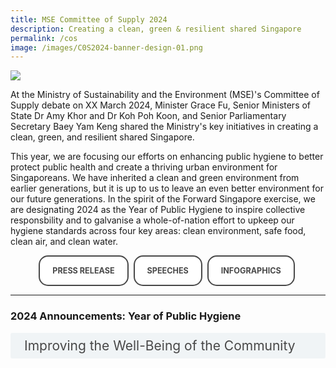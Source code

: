 ```yaml
---
title: MSE Committee of Supply 2024
description: Creating a clean, green & resilient shared Singapore
permalink: /cos
image: /images/C0S2024-banner-design-01.png
---
```

<style>
/*--------------------------------------------------------------
STYLING FOR INTRO
--------------------------------------------------------------*/

.img-icon {
 max-width: 90% !important;
margin-top: 10px !important;
}
 
.column {
  float: left;
  width: 33%;
  margin: 5px;
}

.icon-desc {
 line-height: 1.5rem !important;
 margin: 10px 0px !important;
 }
 
/* Clear floats after the columns */
.row:after {
  content: "";
  display: table;
  clear: both;
}
 
@media screen and (max-width: 600px) {
  .column {
    width: 75%;
    margin-left: 12.5%;
  }
}
/*--------------------------------------------------------------
STYLING FOR BUTTONS
--------------------------------------------------------------*/
 
.button {
  cursor: pointer;
  -webkit-backface-visibility: hidden;
  backface-visibility: hidden;
  font: inherit;
  border: none;
  position: relative;
  transition: 300ms ease;
  color: #484848 !important;
  text-transform: uppercase;
  background: #ffffff;
  padding: 15px 20px;
  border: 2px solid #484848;
  display: inline-block;
  transition: all 0.4s ease 0s;
  border-radius: 15px;
  font-weight: bold;
  text-decoration: none !important;
  font-size:0.9em;
}
.button:before {
  transition: 300ms ease;
  position: absolute;
  display: block;
  content: "";
  transform: translateZ(-40px);
  -webkit-backface-visibility: hidden;
  backface-visibility: hidden;
  height: calc(100% - 20px);
  width: calc(100% - 20px);
  border-radius: 100px;
  left: 10px;
  top: 16px;
}
.button:hover {
  transform: translateZ(55px);
  color: #ffffff !important;
  background: #4a96b0;
  border-color: #4a96b0 !important;
  transition: all 0.4s ease 0s;
  text-decoration: none;
}
.button:hover:before {
  transform: translateZ(-45px);
}
.button:active {
  transform: translateZ(20px);
}
.button:active:before {
  transform: translateZ(-20px);
  top: 10px;
}
	
/*--------------------------------------------------------------
STYLING FOR ACCORDIAN
--------------------------------------------------------------*/
 input {
	display: none;
}
label {
	display: block;
	padding: 8px 22px;
	margin: 0 0 5px 0;
	cursor: pointor;
	background: #F0F4F6;
	border-radius: 3px;
	color: #484848;
	transition: ease .5s;
	font-size: 1.5em;
}

label:hover {
	background: #4a96b0;
	color: #FFF;
}

.accordion-content {
	/* background: #E2E5F6; */
	padding: 10px 0px 30px 30px;
	/* border: 1px solid #484848; */
	margin: 0 0 1px 0;
	border-radius: 3px;
}

input + label + .accordion-content {
	display: none;
}

input:checked + label + .accordion-content {
	display: none;
}

input:checked + label + .accordion-content {
	display: block;
}
</style>
<img src="/images/cos2023/20230302-COS2023-banner.png" class="mse50-logo"><br>

<p>At the Ministry of Sustainability and the Environment (MSE)'s Committee of Supply debate on XX March 2024, Minister Grace Fu, Senior Ministers of State Dr Amy Khor and Dr Koh Poh Koon, and Senior Parliamentary Secretary Baey Yam Keng shared the Ministry's key initiatives in creating a clean, green, and resilient shared Singapore.</p>

<p>This year, we are focusing our efforts on enhancing public hygiene to better protect public health and create a thriving urban environment for Singaporeans. We have inherited a clean and green environment from earlier generations, but it is up to us to leave an even better environment for our future generations. In the spirit of the Forward Singapore exercise, we are designating 2024 as the Year of Public Hygiene to inspire collective responsbility and to galvanise a whole-of-nation effort to upkeep our hygiene standards across four key areas: clean environment, safe food, clean air, and clean water.</p>

<div>
<center>	  
	  <a class="button" href="/resource-room/category/2023-03-02-media-release-cos-mse-2023" target="_blank">Press Release</a>&nbsp;
	  <a class="button" href="/news/committee-of-supply/" target="_blank">Speeches</a>&nbsp; 
	  <a class="button" href="/files/20230302-COS-infogfx.pdf" target="_blank">Infographics</a>&nbsp;
</center>
</div>

<hr> 

<h3 id="2024-announcements">2024 Announcements: Year of Public Hygiene</h3>
<div>
  	<input type="checkbox" id="cctitle1"  /><label for="cctitle1">Improving the Well-Being of the Community</label>
	<div class="accordion-content">
    
	<p><b>Tackling cleanliness hotspots</b></p>
      <ul>
	 <li>Increase frequency, scale and visibility of enforcement blitzes</li>
         <li>Four-fold increase in CCTV deployment to enhance deterrence and facilitate enforcement against offenders</li>
         <li>Selectively publicise acts of littering in community spaces to seek public assistance to identify offenders</li>
        </ul>

	<p><b>Tackling unhygienic public toilets</b></p>
  	<ul>
	 <li>Public Toilets Taskforce to develop and pilot solutions to improve cleanliness of public toilets</li>
	 <li>Enhance enforcement on dirty public toilets</li>
      </ul>
	<p><b>Enhancing vector control</b></p>
  	<ul>
	 <li>Pilot thermal technology to improve rat surveillance</li>
	 <li>Step up enforcement of poor waste management at food premises and bin centres</li>
      </ul>
	<p><b>Enhancing industry capability & leveraging technology</b></p>
  	<ul>
	 <li>Opening of industry-led Enviro Tech Innovation Hub (EITH@TP) to advance sustainable cleaning and support the cleaning workforce</li>
	 <li>Explore the use of artificial intelligence-powered video analytics to detect cleaning gaps more quickly</li>
      </ul>
	<p><b>Rallying the community</b></p>
  	<ul>
	 <li>Encourage everyone to play their part through campaigns such as "Keep Singapore Clean"</li>
	 <li>Expand Community Auditor Programme to audit performance of cleaning service providers at private housing estates</li>
      </ul>
	<p><b>Fostering joint food safety responsibility with industry</b></p>
  	<ul>
	 <li>Refine food safety grading system to recognise food establishments with good track record of food safety and food safety management systems</li>
	 <li>Remove the need for licences for market stalls selling non-food and low-risk food items and vending machines selling pre-packed food</li>
      </ul>
      	</div>
	
  	<input type="checkbox" id="cctitle2"  /><label for="cctitle2">Pressing on Towards Net Zero</label>
	<div class="accordion-content">
	<p><b>Supporting households and businesses to be more resource efficient</p><b>
	 <ul>
	  <li>Enhancement of Climate Friendly Households Programme to encourage all HDB householdsto switch to energy and water efficient household appliances</li>
          <li>Extension of energy labelling scheme to household water heaters and commercial storage refrigerators to help households and businesses make informed energy efficient choices</li>
     	  <li>A more streamlined Energy Efficiency Grant for businesses</li>
	</ul>
	<p><b>Greening the public sector's procurement policies</p><b>
	<ul>
	 <li>Tender evaluation points to be set aside for environmental sustainability for Government events from FY2025</li>
	</ul>
	</div>
	
  	<input type="checkbox" id="cctitle3"  /><label for="cctitle3">Strengthening Climate Resilience</label>
	<div class="accordion-content">
      	<p><b>Protecting our coasts</b></p>
	<ul>
	 <li>Propose new legislation and Code of Practice to support coastal protection measures</li>
      	 <li>Conduct site-specific studies at City-East Coast, North-west Coast and Jurong Island to better understand Singapore's coastlines</li>
      	 <li>Continue to engage stakeholders on coastal protection efforts, including for Long Island</li>
	</ul>
	</div>
		
	<input type="checkbox" id="cctitle4"  /><label for="cctitle4">Improving our Resource Sustainability</label>
	<div class="accordion-content">
	<p><b>Supporting businesses in building waste management competencies</b></p>
	<ul>
      	 <li>New course to train up Zero Waste Managers to champion 3R (Reduce, Reuse, Recycle) efforts in their organisations</li>
        </ul>	
	<p><b>Reducing packaging waste</b></p>
	<ul>
          <li>Commence study to explore feasibility of expanding the Extended Producer Responsibility approach to cover more types of packaging waste beyond beverage containers</li>
	</ul>
		
	</div>
	

	<input type="checkbox" id="cctitle5"  /><label for="cctitle5">Securing a Supply of Safe Food</label>
	<div class="accordion-content">
	<p><b>Strengthening our food safety & security regime</b></p>
	<ul>
	 <li>Upcoming Food Safety and Security Bill to better protect consumers and safeguard food supply resilience</li>
	</ul>
     	<p><b>Working with industry to diversify food import sources</b></p>
	 <ul>
	  <li>Accredited new food import sources in 2023 (e.g. Indonesia for live chickens, Türkiye for eggs)</li>
	 </ul>
	<p><b>Playing our part for food supply resilience</b></p>
	 <ul>
	  <li>Piloted a Food Resilience Preparedness Project involving secondary school students to educate them on the importance of food security</li>
	 </ul>
	<p><b>Uplifting the local agri-food sector</b></p>
	 <ul>
	  <li>Transform our aquaculture sector through the Singapore Aquaculture Plan, which will embody our collective vision for productive and sustainable aquaculture</li>
	  <li>Partner stakeholders to better match supply and demand for local produce via an industry-led aggregator, as well as develop a uniquely Singaporean fish product</li>
	  <li>Onboard more food establishments to the Farm-To-Table Recognition Programme</li>
	 </ul>
	</div>
	

	<input type="checkbox" id="cctitle6"  /><label for="cctitle6">Ensuring Access to Affordable Hawker Food</label>
	<div class="accordion-content">
	<p><b>Three new hawker centres to open in 2024</b></p>
	 <ul>
      	  <li>Woodleigh Village</li>
	  <li>Anchorvale Village</li>
	  <li>Punggol Coast</li>
	 </ul>
	</div>
	
	<input type="checkbox" id="cctitle7"  /><label for="cctitle7">Partnering the Community</label>
	<div class="accordion-content">
	<p><b>Empowering our youths</b></p>
	 <ul>
          <li>Develop and enable a community of future leaders and environmental champions through the Climate Youth Development Programme</li>
          <li>Empower youths through the #GreenHacks youth panel to co-create policy recommendations on sustainable consumption</li>
         </ul>
	</div>
	
</div>	
	
<!-- container end dic -->


